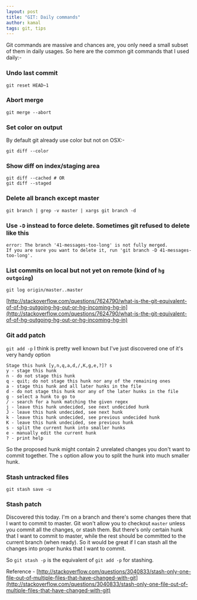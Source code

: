 ```yaml
---
layout: post
title: "GIT: Daily commands"
author: kamal
tags: git, tips
---
```


Git commands are massive and chances are, you only need a small subset of them in daily usages. So here are the common git commands that I used daily:-

### Undo last commit

```
git reset HEAD~1
```

### Abort merge

```
git merge --abort
```

### Set color on output
By default git already use color but not on OSX:-

```
git diff --color
```

### Show diff on index/staging area

```
git diff --cached # OR
git diff --staged
```

### Delete all branch except master

```
git branch | grep -v master | xargs git branch -d
```

### Use `-D` instead to force delete. Sometimes git refused to delete like this

```
error: The branch '41-messages-too-long' is not fully merged.
If you are sure you want to delete it, run 'git branch -D 41-messages-too-long'.
```

### List commits on local but not yet on remote (kind of `hg outgoing`)

```
git log origin/master..master
```
[http://stackoverflow.com/questions/7624790/what-is-the-git-equivalent-of-of-hg-outgoing-hg-out-or-hg-incoming-hg-in](http://stackoverflow.com/questions/7624790/what-is-the-git-equivalent-of-of-hg-outgoing-hg-out-or-hg-incoming-hg-in)

### Git add patch
`git add -p` I think is pretty well known but I've just discovered one of it's very handy option

```
Stage this hunk [y,n,q,a,d,/,K,g,e,?]? s
y - stage this hunk
n - do not stage this hunk
q - quit; do not stage this hunk nor any of the remaining ones
a - stage this hunk and all later hunks in the file
d - do not stage this hunk nor any of the later hunks in the file
g - select a hunk to go to
/ - search for a hunk matching the given regex
j - leave this hunk undecided, see next undecided hunk
J - leave this hunk undecided, see next hunk
k - leave this hunk undecided, see previous undecided hunk
K - leave this hunk undecided, see previous hunk
s - split the current hunk into smaller hunks
e - manually edit the current hunk
? - print help
```
So the proposed hunk might contain 2 unrelated changes you don't want to commit together. The `s` option allow you to split the hunk into much smaller hunk.

### Stash untracked files

```
git stash save -u
```

### Stash patch
Discovered this today. I'm on a branch and there's some changes there that I want to commit to master. Git won't allow you to checkout `master` unless you commit all the changes, or stash them. But there's only certain hunk that I want to commit to master, while the rest should be committed to the current branch (when ready). So it would be great if I can stash all the changes into proper hunks that I want to commit.

So `git stash -p` is the equivalent of `git add -p` for stashing.

Reference -
[http://stackoverflow.com/questions/3040833/stash-only-one-file-out-of-multiple-files-that-have-changed-with-git](http://stackoverflow.com/questions/3040833/stash-only-one-file-out-of-multiple-files-that-have-changed-with-git)
